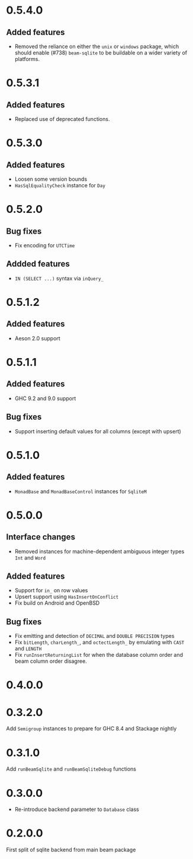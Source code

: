# 0.5.4.0

## Added features

 * Removed the reliance on either the `unix` or `windows` package, which should enable (#738)
   `beam-sqlite` to be buildable on a wider variety of platforms.

# 0.5.3.1

## Added features

 * Replaced use of deprecated functions.

# 0.5.3.0

## Added features

 * Loosen some version bounds
 * `HasSqlEqualityCheck` instance for `Day`

# 0.5.2.0

## Bug fixes

 * Fix encoding for `UTCTime`

## Addded features

 * `IN (SELECT ...)` syntax via `inQuery_`

# 0.5.1.2

## Added features

 * Aeson 2.0 support

# 0.5.1.1

## Added features

 * GHC 9.2 and 9.0 support

## Bug fixes

 * Support inserting default values for all columns (except with upsert)

# 0.5.1.0

## Added features

 * `MonadBase` and `MonadBaseControl` instances for `SqliteM`

# 0.5.0.0

## Interface changes

 * Removed instances for machine-dependent ambiguous integer types `Int` and `Word`

## Added features

 * Support for `in_` on row values
 * Upsert support using `HasInsertOnConflict`
 * Fix build on Android and OpenBSD

## Bug fixes

 * Fix emitting and detection of `DECIMAL` and `DOUBLE PRECISION` types
 * Fix `bitLength`, `charLength_`, and `octectLength_` by emulating with `CAST` and `LENGTH`
 * Fix `runInsertReturningList` for when the database column order and beam column order disagree.

# 0.4.0.0

# 0.3.2.0

Add `Semigroup` instances to prepare for GHC 8.4 and Stackage nightly

# 0.3.1.0

Add `runBeamSqlite` and `runBeamSqliteDebug` functions

# 0.3.0.0

* Re-introduce backend parameter to `Database` class

# 0.2.0.0

First split of sqlite backend from main beam package
